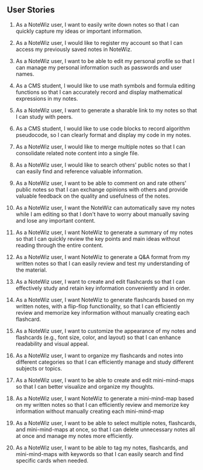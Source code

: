 ## User Stories
1. As a NoteWiz user, I want to easily write down notes so that I can quickly capture my ideas or important information.

2. As a NoteWiz user, I would like to register my account so that I can access my previously saved notes in NoteWiz.

3. As a NoteWiz user, I want to be able to edit my personal profile so that I can manage my personal information such as passwords and user names.

4. As a CMS student, I would like to use math symbols and formula editing functions so that I can accurately record and display mathematical expressions in my notes.

5. As a NoteWiz user, I want to generate a sharable link to my notes so that I can study with peers.

6. As a CMS student, I would like to use code blocks to record algorithm pseudocode, so I can clearly format and display my code in my notes.

7. As a NoteWiz user, I would like to merge multiple notes so that I can consolidate related note content into a single file.

8. As a NoteWiz user, I would like to search others' public notes so that I can easily find and reference valuable information.

9. As a NoteWiz user, I want to be able to comment on and rate others' public notes so that I can exchange opinions with others and provide valuable feedback on the quality and usefulness of the notes.

10. As a NoteWiz user, I want the NoteWiz can automatically save my notes while I am editing so that I don't have to worry about manually saving and lose any important content.

11. As a NoteWiz user, I want NoteWiz to generate a summary of my notes so that I can quickly review the key points and main ideas without reading through the entire content.

12. As a NoteWiz user, I want NoteWiz to generate a Q&A format from my written notes so that I can easily review and test my understanding of the material.

13. As a NoteWiz user, I want to create and edit flashcards so that I can effectively study and retain key information conveniently and in order.

14. As a NoteWiz user, I want NoteWiz to generate flashcards based on my written notes, with a flip-flop functionality, so that I can efficiently review and memorize key information without manually creating each flashcard.

15. As a NoteWiz user, I want to customize the appearance of my notes and flashcards (e.g., font size, color, and layout) so that I can enhance readability and visual appeal.

16. As a NoteWiz user, I want to organize my flashcards and notes into different categories so that I can efficiently manage and study different subjects or topics.

17. As a NoteWiz user, I want to be able to create and edit mini-mind-maps so that I can better visualize and organize my thoughts.

18. As a NoteWiz user, I want NoteWiz to generate a mini-mind-map based on my written notes so that I can efficiently review and memorize key information without manually creating each mini-mind-map

19. As a NoteWiz user, I want to be able to select multiple notes, flashcards, and mini-mind-maps at once, so that I can delete unnecessary notes all at once and manage my notes more efficiently.

20. As a NoteWiz user, I want to be able to tag my notes, flashcards, and mini-mind-maps with keywords so that I can easily search and find specific cards when needed.
